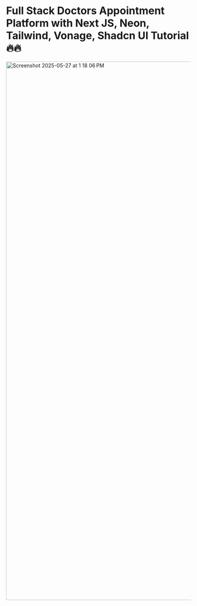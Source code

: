# Full Stack Doctors Appointment Platform with Next JS, Neon, Tailwind, Vonage, Shadcn UI Tutorial 🔥🔥


<img width="1470" alt="Screenshot 2025-05-27 at 1 18 06 PM" src="https://github.com/user-attachments/assets/a0d3d443-f5e1-433a-85a7-a76a3866858d" />